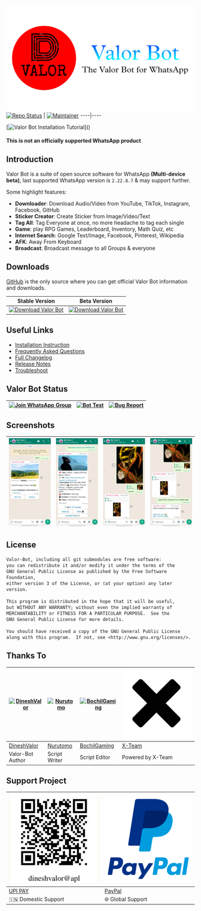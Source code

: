 [![](docs/images/logo.png)](https://github.com/DineshValor/valor)
[![Repo Status](https://img.shields.io/badge/Repo_Status-Maintained-Green?logo=right)]() | [![Maintainer](https://img.shields.io/badge/Maintainer-Dinesh_Valor🇮🇳-blue?logo=right)]()
----|----

[![Valor Bot Installation Tutorial](https://img.shields.io/badge/YouTube-Installation_Tutorial_(upload_soon)-red?logo=youtube&logoColor=red)]()

#### This is not an officially supported WhatsApp product

## Introduction
Valor Bot is a suite of open source software for WhatsApp **(Multi-device beta)**, last supported WhatsApp version is `2.22.8.7` & may support further.<br>

Some highlight features:

- **Downloader**: Download Audio/Video from YouTube, TikTok, Instagram, Facebook, GitHub
- **Sticker Creator**: Create Sticker from Image/Video/Text
- **Tag All**: Tag Everyone at once, no more headache to tag each single
- **Game**: play RPG Games, Leaderboard, Inventory, Math Quiz, etc
- **Internet Search**: Google Text/Image, Facebook, Pinterest, Wikipedia
- **AFK**: Away From Keyboard
- **Broadcast**: Broadcast message to all Groups & everyone

## Downloads

[GitHub](https://github.com/DineshValor/valor-game) is the only source where you can get official Valor Bot information and downloads.

Stable Version | Beta Version
----|----
[![Download Valor Bot](https://img.shields.io/badge/Valor_Bot-v2.22.8.7-blue)](https://github.com/DineshValor/valor/releases/download/v2.22.8.7/Valor_Bot-v2.22.8.7.zip) | [![Download Valor Bot](https://img.shields.io/badge/Valor_Bot-Beta-blue)](https://github.com/DineshValor/valor/archive/refs/heads/bot.zip)

## Useful Links
- [Installation Instruction](https://github.com/DineshValor/valor/blob/bot/docs/install.md)
- [Frequently Asked Questions](https://github.com/DineshValor/valor-game/blob/bot/docs/faq.md)
- [Full Changelog](https://github.com/DineshValor/valor/blob/bot/docs/changes.md)
- [Release Notes](https://github.com/DineshValor/valor/tags)
- [Troubleshoot](https://github.com/puppeteer/puppeteer/blob/main/docs/troubleshooting.md)

## Valor Bot Status

[![Join WhatsApp Group](https://img.shields.io/badge/WhatsApp-Join_Group-whatsapp?logo=whatsapp)](https://chat.whatsapp.com/J16Ay8zo6zk1hc8SQ6Pqv8) | [![Bot Test](https://img.shields.io/badge/WhatsApp-Bot_Test-whatsapp?logo=whatsapp)](https://wa.me/919971107409) | [![Bug Report](https://img.shields.io/badge/WhatsApp-Bug_Report-whatsapp?logo=whatsapp)](https://wa.me/919107910799)
----|----|----

## Screenshots

[![Sample-1](docs/images/sample1.jpg)](https://raw.githubusercontent.com/DineshValor/valor/bot/docs/images/sample1.jpg) | [![Sample-2](docs/images/sample2.jpg)](https://raw.githubusercontent.com/DineshValor/valor/bot/docs/images/sample2.jpg) | [![Sample-3](docs/images/sample3.jpg)](https://raw.githubusercontent.com/DineshValor/valor/bot/docs/images/sample3.jpg) | [![Sample-4](docs/images/sample4.jpg)](https://raw.githubusercontent.com/DineshValor/valor/bot/docs/images/sample4.jpg)
----|----|----|----

## License

    Valor-Bot, including all git submodules are free software:
    you can redistribute it and/or modify it under the terms of the
    GNU General Public License as published by the Free Software Foundation,
    either version 3 of the License, or (at your option) any later version.

    This program is distributed in the hope that it will be useful,
    but WITHOUT ANY WARRANTY; without even the implied warranty of
    MERCHANTABILITY or FITNESS FOR A PARTICULAR PURPOSE.  See the
    GNU General Public License for more details.

    You should have received a copy of the GNU General Public License
    along with this program.  If not, see <http://www.gnu.org/licenses/>.


## Thanks To

[![DineshValor](https://github.com/DineshValor.png)](https://github.com/DineshValor) | [![Nurutomo](https://github.com/Nurutomo.png)](https://github.com/Nurutomo) | [![BochilGaming](https://github.com/BochilGaming.png)](https://github.com/BochilGaming) | [![X-Team](docs/images/xlogo.png)](https://api.xteam.xyz/) 
----|----|----|----
[DineshValor](https://github.com/DineshValor) | [Nurutomo](https://github.com/Nurutomo) | [BochilGaming](https://github.com/BochilGaming) | [X-Team](https://api.xteam.xyz/)
Valor-Bot Author | Script Writer | Script Editor | Powered by X-Team

## Support Project

[![UPI PAY](docs/images/upi-qrcode.jpg)](https://raw.githubusercontent.com/DineshValor/valor/bot/docs/images/upi-qrcode.jpg) | [![PayPal](docs/images/paypal.png)](https://www.paypal.me/DineshValor)
----|----
[UPI PAY](https://raw.githubusercontent.com/DineshValor/valor/bot/docs/images/upi-qrcode.jpg) | [PayPal](https://www.paypal.me/DineshValor)
🇮🇳 Domestic Support | 🌐 Global Support
